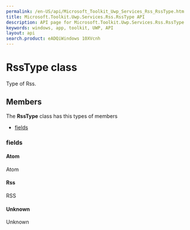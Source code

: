 ```yaml
---
permalink: /en-US/api/Microsoft_Toolkit_Uwp_Services_Rss_RssType.htm
title: Microsoft.Toolkit.Uwp.Services.Rss.RssType API 
description: API page for Microsoft.Toolkit.Uwp.Services.Rss.RssType
keywords: windows, app, toolkit, UWP, API
layout: api
search.product: eADQiWindows 10XVcnh
---
```



# RssType class

Type of Rss.

## Members

The **RssType** class has this types of members

* [fields](#fields)

### fields

#### Atom

Atom



#### Rss

RSS



#### Unknown

Unknown


